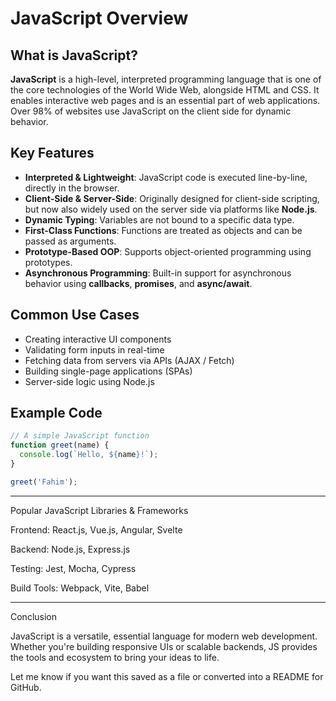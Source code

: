 
# JavaScript Overview

## What is JavaScript?

**JavaScript** is a high-level, interpreted programming language that is one of the core technologies of the World Wide Web, alongside HTML and CSS. It enables interactive web pages and is an essential part of web applications. Over 98% of websites use JavaScript on the client side for dynamic behavior.

## Key Features

- **Interpreted & Lightweight**: JavaScript code is executed line-by-line, directly in the browser.
- **Client-Side & Server-Side**: Originally designed for client-side scripting, but now also widely used on the server side via platforms like **Node.js**.
- **Dynamic Typing**: Variables are not bound to a specific data type.
- **First-Class Functions**: Functions are treated as objects and can be passed as arguments.
- **Prototype-Based OOP**: Supports object-oriented programming using prototypes.
- **Asynchronous Programming**: Built-in support for asynchronous behavior using **callbacks**, **promises**, and **async/await**.

## Common Use Cases

- Creating interactive UI components
- Validating form inputs in real-time
- Fetching data from servers via APIs (AJAX / Fetch)
- Building single-page applications (SPAs)
- Server-side logic using Node.js

## Example Code

```javascript
// A simple JavaScript function
function greet(name) {
  console.log(`Hello, ${name}!`);
}

greet('Fahim');

```
---
Popular JavaScript Libraries & Frameworks

Frontend: React.js, Vue.js, Angular, Svelte

Backend: Node.js, Express.js

Testing: Jest, Mocha, Cypress

Build Tools: Webpack, Vite, Babel

---
Conclusion

JavaScript is a versatile, essential language for modern web development. Whether you're building responsive UIs or scalable backends, JS provides the tools and ecosystem to bring your ideas to life.

Let me know if you want this saved as a file or converted into a README for GitHub.

